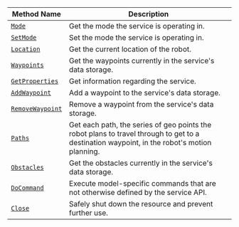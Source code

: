 <!-- prettier-ignore -->
Method Name | Description
----------- | -----------
[`Mode`](/machine/services/navigation/#mode) | Get the mode the service is operating in.
[`SetMode`](/machine/services/navigation/#setmode) | Set the mode the service is operating in.
[`Location`](/machine/services/navigation/#location) | Get the current location of the robot.
[`Waypoints`](/machine/services/navigation/#waypoints) | Get the waypoints currently in the service's data storage.
[`GetProperties`](/machine/services/navigation/#getproperties) | Get information regarding the service.
[`AddWaypoint`](/machine/services/navigation/#addwaypoint) | Add a waypoint to the service's data storage.
[`RemoveWaypoint`](/machine/services/navigation/#removewaypoint) | Remove a waypoint from the service's data storage.
[`Paths`](/machine/services/navigation/#paths) | Get each path, the series of geo points the robot plans to travel through to get to a destination waypoint, in the robot's motion planning.
[`Obstacles`](/machine/services/navigation/#obstacles) | Get the obstacles currently in the service's data storage.
[`DoCommand`](/machine/services/navigation/#docommand) | Execute model-specific commands that are not otherwise defined by the service API.
[`Close`](/machine/services/navigation/#close) | Safely shut down the resource and prevent further use.
